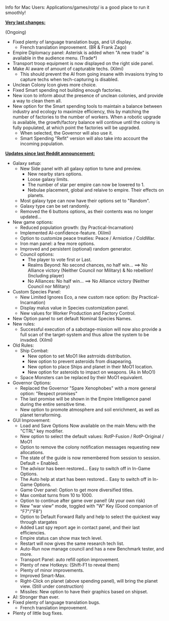 Info for Mac Users: Applications/games/rotp/ is a good place to run it smoothly!


<b><ins>Very last changes:</ins></b>

(Ongoing)
- Fixed plenty of language translation bugs, and UI display.
  - French translation improvement. (BR & Frank Zago)
- Empire Diplomacy panel: Asterisk is added when "A new trade" is available in the audience menu. (Trade*)
- Transport troop equipment is now displayed on the right side panel.
- Make AI aware of amount of capturable techs. (Xilmi)
  - This should prevent the AI from going insane with invasions trying to capture techs when tech-capturing is disabled.
- Unclean Colony Icon gives more choice.
- Fixed Smart spending not building enough factories.
- New icon to inform about the presence of unclean colonies, and provide a way to clean them all.
- New option for the Smart spending tools to maintain a balance between industry and ecology to maximize efficiency, this by matching the number of factories to the number of workers. When a robotic upgrade is available, the growth/factory balance will continue until the colony is fully populated, at which point the factories will be upgraded.
  - When selected, the Governor will also use it.
  - Smart Spending "Refit" version will also take into account the incoming population.


<b><ins>Updates since last Reddit announcement:</ins></b>

- Galaxy setup:
  - New Side panel with all galaxy option to tune and preview.
    - New nearby stars options.
    - Loose galaxy limits.
    - The number of star per empire can now be lowered to 1.
    - Nebulae placement, global and relaive to empire. Their effects on planets.
  - Most galaxy type can now have their options set to "Random".
  - Galaxy type can be set randomly.
  - Removed the 6 buttons options, as their contents was no longer updated...
- New game options:
  - Reduced population growth: (by Practical-Incarnation)
  - Implemented AI-confidence-feature. (Xilmi)
  - Option to customize peace treaties: Peace / Armistice / ColdWar.
  - Iron man panel: a few more options.
  - Improved and persistent (optional) random generator.
  - Council options:
    - The player to vote first or Last.
    - Realms Beyond: No second chances, no half win... ==> No Alliance victory (Neither Council nor Military) & No rebellion! (Including player)
    - No Alliances: No half win... ==> No Alliance victory (Neither Council nor Military)
- Custom Species Panel:
  - New Limited Ignores Eco, a new custom race option: (by Practical-Incarnation)
  - Display malus value in Species customization panel.
  - New values for Worker Production and Factory Control.
- New Option panel to set default Nominal Species Names.
- New rules:
  - Successful execution of a sabotage-mission will now also provide a full scan of the target-system and thus allow the system to be invaded. (Xilmi)
- Old Rules:
  - Ship Combat:
    - New option to set MoO1 like astrroids distribution.
    - New option to prevent asteroids from disapearing.
    - New option to place Ships and planet in their MoO1 location.
    - New option for asteroids to impact on weapons. (As in MoO1)
  - Space Monsters can be replaced by their MoO1 equivalent.
- Governor Options:
  - Replaced the Governor "Spare Xenophobes" with a more general option: "Respect promises"
  - The last promise will be shown in the Empire Intelligence panel during the entire sensitive time.
  - New option to promote atmosphere and soil enrichment, as well as planet terraforming.
- GUI Improvement:
  - Load and Save Options Now available on the main Menu with the "CTRL" key modifier.
  - New option to select the default values: RotP-Fusion / RotP-Original / MoO1
  - Option to remove the colony notification messages requesting new allocations.
  - The state of the guide is now remembered from session to session. Default = Enabled.
  - The advisor has been restored... Easy to switch off in In-Game Options.
  - The Auto help at start has been restored... Easy to switch off in In-Game Options.
  - Game Over panel: Option to get more diversified titles.
  - Max combat turns from 10 to 1000.
  - Option to continue after game over panel! (At your own risk)
  - New "war view" mode, toggled with "W" Key (Good companion of "F7"/"F8")
  - Option to Default Forward Rally and help to select the quickest way through stargates
  - Added Last spy report age in contact panel, and their last efficiencies.
  - Empire status can show max tech level.
  - Restart will now gives the same research tech list.
  - Auto-Run now manage council and has a new Benchmark tester, and more.
  - Transport Panel: auto refill option improvement.
  - Plenty of new Hotkeys: (Shift-F1 to reveal them)
  - Plenty of minor improvements.
  - Improved Smart-Max.
  - Right-Click on planet (above spending panel), will bring the planet view. (Still under construction)
  - Missiles: New option to have their graphics based on shipset.
- AI: Stronger than ever.
- Fixed plenty of language translation bugs.
  - French translation improvement.
- Plenty of little bug fixes.
